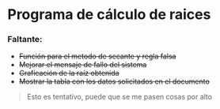 # Programa de cálculo de raices

### Faltante:
- ~~Función para el metodo de secante y regla falsa~~
- ~~Mejorar el mensaje de fallo del sistema~~
- ~~Graficación de la raíz obtenida~~
- ~~Mostrar la tabla con los datos solicitados en el documento~~

> Esto es tentativo, puede que se me pasen cosas por alto